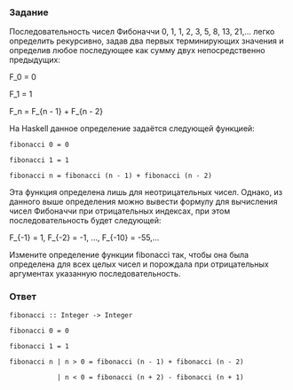 ### Задание

Последовательность чисел Фибоначчи 0, 1, 1, 2, 3, 5, 8, 13, 21,... легко определить рекурсивно, задав два первых терминирующих значения и определив любое последующее как сумму двух непосредственно предыдущих:

F_0 = 0

F_1 = 1

F_n = F_{n - 1} + F_{n - 2}

На Haskell данное определение задаётся следующей функцией:

`fibonacci 0 = 0`

`fibonacci 1 = 1`

`fibonacci n = fibonacci (n - 1) + fibonacci (n - 2)`

Эта функция определена лишь для неотрицательных чисел. Однако, из данного выше определения можно вывести формулу для вычисления чисел Фибоначчи при отрицательных индексах, при этом последовательность будет следующей:

F_{-1} = 1, F_{-2} = -1, ..., F_{-10} = -55,... 

Измените определение функции fibonacci так, чтобы она была определена для всех целых чисел и порождала при отрицательных аргументах указанную последовательность.﻿


### Ответ

`fibonacci :: Integer -> Integer`

`fibonacci 0 = 0`

`fibonacci 1 = 1`

`fibonacci n | n > 0 = fibonacci (n - 1) + fibonacci (n - 2)`

`            | n < 0 = fibonacci (n + 2) - fibonacci (n + 1)`